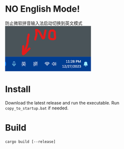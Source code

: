 # NO English Mode!
防止微软拼音输入法启动切换到英文模式
![Screenshot](assets/screenshot.png)

# Install
Download the latest release and run the executable. Run `copy_to_startup.bat` if needed.

# Build
`cargo build [--release]`